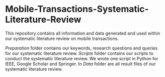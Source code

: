 # Mobile-Transactions-Systematic-Literature-Review
This repository contains all information and data generated and used within our systematic literature review on mobile transactions.

*Preparation* folder contains our keywords, research questions and queries for our systematic literature review.
*Scripts* folder contains our scripts to conduct the systematic literature review. We wrote one script in Python for IEEE, Google Scholar and Springer.
In *Data* folder are all result files of our systematic literature review.
